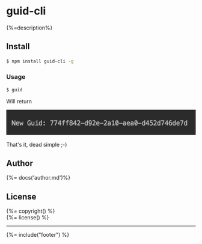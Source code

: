 # guid-cli
{%=description%}

## Install

```bash
$ npm install guid-cli -g
```

### Usage

```bash
$ guid
```

Will return

![guid-cli output](/docs/images/output.png)

That's it, dead simple ;-)

## Author
{%= docs('author.md')%}

## License
{%= copyright() %}  
{%= license() %}

***

{%= include("footer") %}



